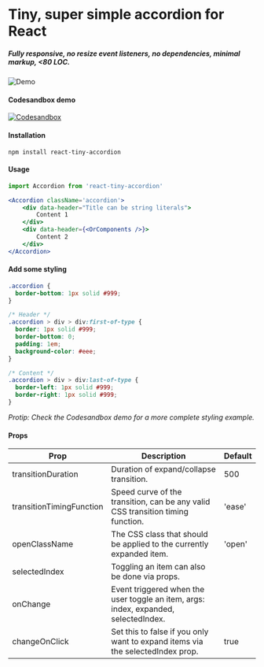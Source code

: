 # Tiny, super simple accordion for React
##### Fully responsive, no resize event listeners, no dependencies, minimal markup, <80 LOC.

![Demo](http://www.emilpalsson.com/react-tiny-accordion.gif)

#### Codesandbox demo
[![Codesandbox](https://camo.githubusercontent.com/416c7a7433e9d81b4e430b561d92f22ac4f15988/68747470733a2f2f636f646573616e64626f782e696f2f7374617469632f696d672f706c61792d636f646573616e64626f782e737667)](https://codesandbox.io/s/62p6r3kqxz)

#### Installation
```
npm install react-tiny-accordion
```

#### Usage
```jsx
import Accordion from 'react-tiny-accordion'

<Accordion className='accordion'>
    <div data-header="Title can be string literals">
        Content 1
    </div>
    <div data-header={<OrComponents />}>
        Content 2
    </div>
</Accordion>
```

#### Add some styling
```css
.accordion {
  border-bottom: 1px solid #999;
}

/* Header */
.accordion > div > div:first-of-type {
  border: 1px solid #999;
  border-bottom: 0;
  padding: 1em;
  background-color: #eee;
}

/* Content */
.accordion > div > div:last-of-type {
  border-left: 1px solid #999;
  border-right: 1px solid #999;
}
```
_Protip: Check the Codesandbox demo for a more complete styling example._

#### Props
| Prop                     | Description                                                                         | Default |
|--------------------------|-------------------------------------------------------------------------------------|---------|
| transitionDuration       | Duration of expand/collapse transition.                                             | 500     |
| transitionTimingFunction | Speed curve of the transition, can be any valid CSS transition timing function.     | 'ease'  |
| openClassName            | The CSS class that should be applied to the currently expanded item.                | 'open'  |
| selectedIndex            | Toggling an item can also be done via props.                                        |         |
| onChange                 | Event triggered when the user toggle an item, args: index, expanded, selectedIndex. |         |
| changeOnClick            | Set this to false if you only want to expand items via the selectedIndex prop.      | true    |
